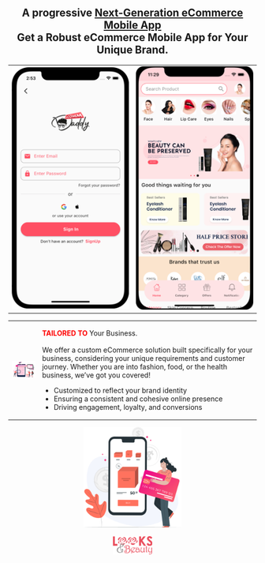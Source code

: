<h2 align="center">A progressive <a href="https://ecommdaddy.com/" target="_blank">Next-Generation eCommerce Mobile App</a><br/> Get a Robust eCommerce Mobile App for Your Unique Brand.</h2>


<p align="center">
<table>
    <tr>
        <td>
            <a href="http://looksandbeauty.com/" target="blank"><img src="./login.png" width="400" alt="Template" /></a></td>
        <td>
            <a href="http://looksandbeauty.com/" target="blank"><img src="./app.png" width="400" alt="Template" /></a></td>
        </td>
    </tr>
</table>
  
</p>

<div align="center" style="flex">

<table>
     <tr>
        <td>
            <img src="./seo-friendly.svg" alt="Health" width="200" /> 
        </td>
         <td>
             <p>
                <b style="color:red">TAILORED TO</b> Your Business.<br/> <br/>
                We offer a custom eCommerce solution built specifically for your business, considering your unique requirements and customer journey. Whether you are into fashion, food, or the health business, we’ve got you covered!
                <ul>
                    <li>Customized to reflect your brand identity</li>
                    <li>Ensuring a consistent and cohesive online presence</li>
                    <li>Driving engagement, loyalty, and conversions</li>
                </ul>
            </p>
        </td>
     </tr>
</table>


    
   
    
</div>

<p align="center">
  <a href="http://looksandbeauty.com/" target="blank"><img src="./food-box.svg" width="200" alt="Template" /></a>
</p>

<p align="center">
  <a href="http://looksandbeauty.com/" target="blank"><img src="./look-and-beauty.png" width="80" alt="logo" /></a>
</p>